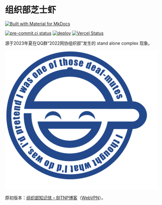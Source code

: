# 组织部芝士虾

[![Built with Material for MkDocs](https://img.shields.io/badge/Material_for_MkDocs-526CFE?style=for-the-badge&logo=MaterialForMkDocs&logoColor=white)](https://squidfunk.github.io/mkdocs-material/)

[![pre-commit.ci status](https://results.pre-commit.ci/badge/github/BITNP/cheesy-shrimp/main.svg)](https://results.pre-commit.ci/latest/github/BITNP/cheesy-shrimp/main)
[![deploy](https://github.com/BITNP/cheesy-shrimp/actions/workflows/deploy.yml/badge.svg)](https://bitnp.github.io/cheesy-shrimp/)
[![Vercel Status](https://img.shields.io/github/deployments/everything411/cheesy-shrimp/production?label=vercel)](https://vercel.com/everything411/cheesy-shrimp/deployments)

源于2023年夏在QQ群“2022网协组织部”发生的 stand alone complex 现象。

![](docs/assets/Laughing_man.svg)

原初版本：[组织部知识侠 – BITNP博客](https://blog.bitnp.net/shuoshuo/%e7%bb%84%e7%bb%87%e9%83%a8%e7%9f%a5%e8%af%86%e4%be%a0)（[WebVPN](https://webvpn.bit.edu.cn/https/77726476706e69737468656265737421f2fb4e9b693261447018c7a29d41/shuoshuo/%e7%bb%84%e7%bb%87%e9%83%a8%e7%9f%a5%e8%af%86%e4%be%a0)）。
